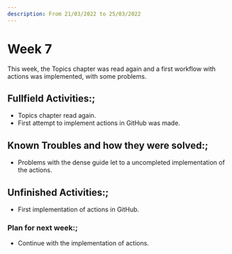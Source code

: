 ```yaml
---
description: From 21/03/2022 to 25/03/2022
---
```


# Week 7

This week, the Topics chapter was read again and a first workflow with actions
was implemented, with some problems.

## Fullfield Activities:;

* Topics chapter read again.
* First attempt to implement actions in GitHub was made.

## Known Troubles and how they were solved:;

* Problems with the dense guide let to a uncompleted implementation of the
 actions.

## Unfinished Activities:;

* First implementation of actions in GitHub.

### Plan for next week:;

* Continue with the implementation of actions.

